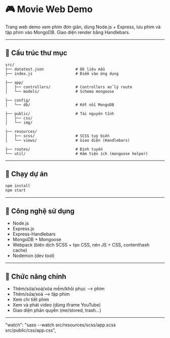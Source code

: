 # 🎮 Movie Web Demo

Trang web demo xem phim đơn giản, dùng Node.js + Express, lưu phim và tập phim vào MongoDB. Giao diện render bằng Handlebars.

---

## 📁 Cấu trúc thư mục

```
src/
├── datatest.json              # Dữ liệu mẫu
├── index.js                   # Điểm vào ứng dụng

├── app/
│   ├── controllers/           # Controllers xử lý route
│   └── models/                # Schema mongoose

├── config/
│   └── db/                    # Kết nối MongoDB

├── public/                    # Tài nguyên tĩnh
│   ├── css/
│   └── img/

├── resources/
│   ├── scss/                  # SCSS tuỳ biến
│   └── views/                 # Giao diện (Handlebars)

├── routes/                    # Định tuyến
└── util/                      # Hàm tiện ích (mongoose helper)
```

---

## 🚀 Chạy dự án

```bash
npm install
npm start
```

---

## 🔧 Công nghệ sử dụng

- Node.js
- Express.js
- Express-Handlebars
- MongoDB + Mongoose
- Webpack (biên dịch SCSS + tạo CSS, nén JS + CSS, contenthash cache)
- Nodemon (dev tool)

---

## 🧠 Chức năng chính

- Thêm/sửa/xoá/xóa mềm/khôi phục --> phim
- Thêm/sửa/xoá --> tập phim
- Xem chi tiết phim
- Xem và phát video (dùng iframe YouTube)
- Giao diện phân quyền (me/stored, trash…)

---

"watch": "sass --watch src/resources/scss/app.scss src/public/css/app.css",
